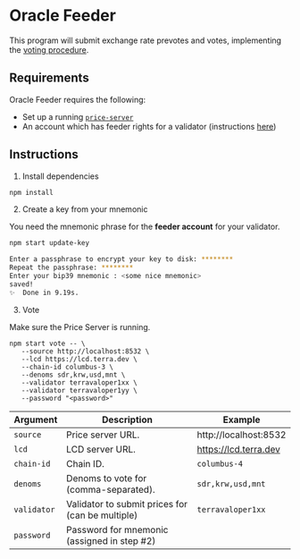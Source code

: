 # Oracle Feeder

This program will submit exchange rate prevotes and votes, implementing the [voting procedure](https://docs.terra.money/dev/spec-oracle.html#voting-procedure). 

## Requirements

Oracle Feeder requires the following:

- Set up a running [`price-server`](../price-server/)
- An account which has feeder rights for a validator (instructions [here](https://docs.terra.money/validator/setup.html#delegate-feeder-consent))

## Instructions

1. Install dependencies

```sh
npm install
```

2. Create a key from your mnemonic

You need the mnemonic phrase for the **feeder account** for your validator.

```sh
npm start update-key

Enter a passphrase to encrypt your key to disk: ********
Repeat the passphrase: ********
Enter your bip39 mnemonic : <some nice mnemonic>
saved!
✨  Done in 9.19s.
```

3. Vote

Make sure the Price Server is running.

```
npm start vote -- \
   --source http://localhost:8532 \
   --lcd https://lcd.terra.dev \
   --chain-id columbus-3 \
   --denoms sdr,krw,usd,mnt \
   --validator terravaloper1xx \
   --validator terravaloper1yy \
   --password "<password>"
```

| Argument | Description | Example |
| - | - | - |
| `source` | Price server URL. | http://localhost:8532 |
| `lcd` | LCD server URL. | https://lcd.terra.dev |
| `chain-id` | Chain ID. | `columbus-4` |
| `denoms` | Denoms to vote for (comma-separated). | `sdr,krw,usd,mnt` | 
|`validator` | Validator to submit prices for (can be multiple) | `terravaloper1xx` |
| `password` | Password for mnemonic (assigned in step #2) | |
